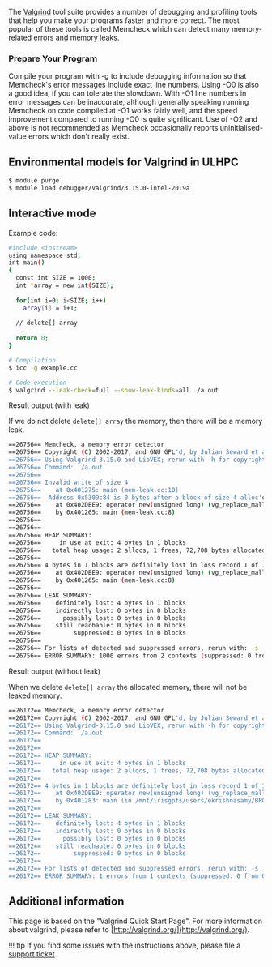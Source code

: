 The [Valgrind](https://valgrind.org/) tool suite provides a number of debugging and profiling
tools that help you make your programs faster and more correct. The
most popular of these tools is called Memcheck which can detect
many memory-related errors and memory leaks.

### Prepare Your Program

Compile your program with -g to include debugging information so
that Memcheck's error messages include exact line numbers. Using
-O0 is also a good idea, if you can tolerate the slowdown. With -O1
line numbers in error messages can be inaccurate, although generally
speaking running Memcheck on code compiled at -O1 works fairly well,
and the speed improvement compared to running -O0 is quite significant.
Use of -O2 and above is not recommended as Memcheck occasionally
reports uninitialised-value errors which don't really exist.

## Environmental models for Valgrind in ULHPC


```bash
$ module purge
$ module load debugger/Valgrind/3.15.0-intel-2019a
```


## Interactive mode

Example code:
```bash
#include <iostream>                                                                                           
using namespace std;                                                                                          
int main()                                                                                                    
{                                                                                                             
  const int SIZE = 1000;                                                                                      
  int *array = new int(SIZE);                                                                                 
                                                                                                              
  for(int i=0; i<SIZE; i++)                                                                                   
    array[i] = i+1;                                                                                           
                                                                                                              
  // delete[] array                                                                                           
                                                                                                              
  return 0;                                                                                                   
}
```

```bash
# Compilation
$ icc -g example.cc

# Code execution
$ valgrind --leak-check=full --show-leak-kinds=all ./a.out
```
Result output (with leak)

If we do not delete `delete[] array` the memory, then there will be a memory leak.
```bash
==26756== Memcheck, a memory error detector
==26756== Copyright (C) 2002-2017, and GNU GPL'd, by Julian Seward et al.
==26756== Using Valgrind-3.15.0 and LibVEX; rerun with -h for copyright info
==26756== Command: ./a.out
==26756== 
==26756== Invalid write of size 4
==26756==    at 0x401275: main (mem-leak.cc:10)
==26756==  Address 0x5309c84 is 0 bytes after a block of size 4 alloc'd
==26756==    at 0x402DBE9: operator new(unsigned long) (vg_replace_malloc.c:344)
==26756==    by 0x401265: main (mem-leak.cc:8)
==26756== 
==26756== 
==26756== HEAP SUMMARY:
==26756==     in use at exit: 4 bytes in 1 blocks
==26756==   total heap usage: 2 allocs, 1 frees, 72,708 bytes allocated
==26756== 
==26756== 4 bytes in 1 blocks are definitely lost in loss record 1 of 1
==26756==    at 0x402DBE9: operator new(unsigned long) (vg_replace_malloc.c:344)
==26756==    by 0x401265: main (mem-leak.cc:8)
==26756== 
==26756== LEAK SUMMARY:
==26756==    definitely lost: 4 bytes in 1 blocks
==26756==    indirectly lost: 0 bytes in 0 blocks
==26756==      possibly lost: 0 bytes in 0 blocks
==26756==    still reachable: 0 bytes in 0 blocks
==26756==         suppressed: 0 bytes in 0 blocks
==26756== 
==26756== For lists of detected and suppressed errors, rerun with: -s
==26756== ERROR SUMMARY: 1000 errors from 2 contexts (suppressed: 0 from 0)
```

Result output (without leak)

When we delete `delete[] array` the allocated memory, there will not be leaked memory.
```bash
==26172== Memcheck, a memory error detector
==26172== Copyright (C) 2002-2017, and GNU GPL'd, by Julian Seward et al.
==26172== Using Valgrind-3.15.0 and LibVEX; rerun with -h for copyright info
==26172== Command: ./a.out
==26172== 
==26172== 
==26172== HEAP SUMMARY:
==26172==     in use at exit: 4 bytes in 1 blocks
==26172==   total heap usage: 2 allocs, 1 frees, 72,708 bytes allocated
==26172== 
==26172== 4 bytes in 1 blocks are definitely lost in loss record 1 of 1
==26172==    at 0x402DBE9: operator new(unsigned long) (vg_replace_malloc.c:344)
==26172==    by 0x401283: main (in /mnt/irisgpfs/users/ekrishnasamy/BPG/Valgrind/a.out)
==26172== 
==26172== LEAK SUMMARY:
==26172==    definitely lost: 4 bytes in 1 blocks
==26172==    indirectly lost: 0 bytes in 0 blocks
==26172==      possibly lost: 0 bytes in 0 blocks
==26172==    still reachable: 0 bytes in 0 blocks
==26172==         suppressed: 0 bytes in 0 blocks
==26172== 
==26172== For lists of detected and suppressed errors, rerun with: -s
==26172== ERROR SUMMARY: 1 errors from 1 contexts (suppressed: 0 from 0)
```

## Additional information 

This page is based on the "Valgrind Quick Start Page". For more
information about valgrind, please refer to
[http://valgrind.org/](http://valgrind.org/).

!!! tip
    If you find some issues with the instructions above,
    please file a [support ticket](https://hpc.uni.lu/support).
